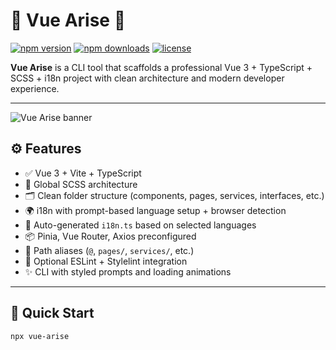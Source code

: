 # 🔷 Vue Arise 🔷

[![npm version](https://img.shields.io/npm/v/vue-arise.svg?style=flat-square)](https://www.npmjs.com/package/vue-arise)
[![npm downloads](https://img.shields.io/npm/dm/vue-arise.svg?style=flat-square)](https://www.npmjs.com/package/vue-arise)
[![license](https://img.shields.io/npm/l/vue-arise.svg?style=flat-square)](./LICENSE)

**Vue Arise** is a CLI tool that scaffolds a professional Vue 3 + TypeScript + SCSS + i18n project with clean architecture and modern developer experience.

---

![Vue Arise banner](https://imgur.com/LfUjjTw.png)

## ⚙️ Features

- ✅ Vue 3 + Vite + TypeScript
- 🎨 Global SCSS architecture
- 🗂 Clean folder structure (components, pages, services, interfaces, etc.)
- 🌍 i18n with prompt-based language setup + browser detection
- 🧠 Auto-generated `i18n.ts` based on selected languages
- 📦 Pinia, Vue Router, Axios preconfigured
- 🎯 Path aliases (`@`, `pages/`, `services/`, etc.)
- 🧹 Optional ESLint + Stylelint integration
- ✨ CLI with styled prompts and loading animations

---

## 🚀 Quick Start

```bash
npx vue-arise
